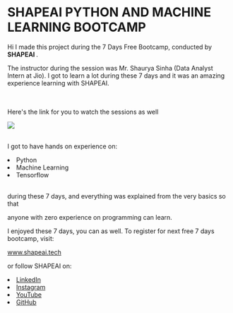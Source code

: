 # SHAPEAI PYTHON AND MACHINE LEARNING BOOTCAMP

Hi I made this project during the 7 Days Free Bootcamp, conducted by <b> SHAPEAI </b>.



The instructor during the session was Mr. Shaurya Sinha (Data Analyst Intern at Jio). I got to learn a lot during these 7 days and it was an amazing experience learning with SHAPEAI.



<br><br>Here's the link for you to watch the sessions as well<br>

<a href="https://www.youtube.com/playlist?list=PL7zl8TDRnbulNEA-59W7wWgCWE8LEOD6h"> <img src="https://github.com/ShapeAI/PYTHON-AND-DATA-ANALYTICS/blob/main/YOUTUBE%20THUMBNAIL-5.png"> </a>

<br>I got to have hands on experience on:

<li>Python

<li>Machine Learning

<li>Tensorflow

<br>during these 7 days, and everything was explained from the very basics so that

anyone with zero experience on programming can learn.

I enjoyed these 7 days, you can as well. To register for next free 7 days bootcamp, visit:

<a href="https://www.shapeai.tech"> www.shapeai.tech</a>

or follow SHAPEAI on:



<li><a href="https://in.linkedin.com/company/shapeai">LinkedIn</a>



<li><a href="https://www.instagram.com/shape.ai/?hl=en">Instagram</a>





<li><a href="https://www.youtube.com/channel/UCTUvDLTW9meuDXWcbmISPdA">YouTube</a>





<li><a href="https://github.com/shapeai">GitHub</a>
